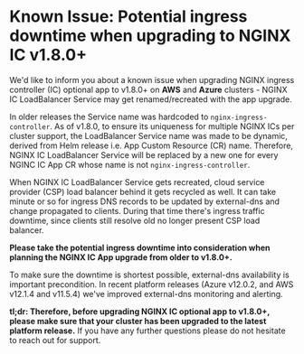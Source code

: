 # Known Issue: Potential ingress downtime when upgrading to NGINX IC v1.8.0+

We'd like to inform you about a known issue when upgrading NGINX ingress controller (IC) optional app to v1.8.0+ on **AWS** and **Azure** clusters - NGINX IC LoadBalancer Service may get renamed/recreated with the app upgrade.

In older releases the Service name was hardcoded to `nginx-ingress-controller`. As of v1.8.0, to ensure its uniqueness for multiple NGINX ICs per cluster support, the LoadBalancer Service name was made to be dynamic, derived from Helm release i.e. App Custom Resource (CR) name.
Therefore, NGINX IC LoadBalancer Service will be replaced by a new one for every NGINC IC App CR whose name is not `nginx-ingress-controller`.

When NGINX IC LoadBalancer Service gets recreated, cloud service provider (CSP) load balancer behind it gets recycled as well.
It can take minute or so for ingress DNS records to be updated by external-dns and change propagated to clients.
During that time there's ingress traffic downtime, since clients still resolve old no longer present CSP load balancer.

**Please take the potential ingress downtime into consideration when planning the NGINX IC App upgrade from older to v1.8.0+.**

To make sure the downtime is shortest possible, external-dns availability is important precondition.
In recent platform releases (Azure v12.0.2, and AWS v12.1.4 and v11.5.4) we've improved external-dns monitoring and alerting.

**tl;dr: Therefore, before upgrading NGINX IC optional app to v1.8.0+, please make sure that your cluster has been upgraded to the latest platform release.**
If you have any further questions please do not hesitate to reach out for support.
